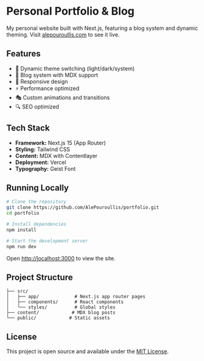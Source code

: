 # Personal Portfolio & Blog

My personal website built with Next.js, featuring a blog system and dynamic theming. Visit [alepouroullis.com](https://alepouroullis.com) to see it live.

## Features

- 🎨 Dynamic theme switching (light/dark/system)
- 📝 Blog system with MDX support
- 🎯 Responsive design
- ⚡ Performance optimized
- 🎭 Custom animations and transitions
- 🔍 SEO optimized

## Tech Stack

- **Framework:** Next.js 15 (App Router)
- **Styling:** Tailwind CSS
- **Content:** MDX with Contentlayer
- **Deployment:** Vercel
- **Typography:** Geist Font

## Running Locally

```bash
# Clone the repository
git clone https://github.com/AlePouroullis/portfolio.git
cd portfolio

# Install dependencies
npm install

# Start the development server
npm run dev
```

Open [http://localhost:3000](http://localhost:3000) to view the site.

## Project Structure

```
├── src/
│   ├── app/             # Next.js app router pages
│   ├── components/      # React components
│   └── styles/          # Global styles
├── content/            # MDX blog posts
└── public/            # Static assets
```

## License

This project is open source and available under the [MIT License](LICENSE).
